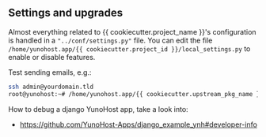 ## Settings and upgrades

Almost everything related to {{ cookiecutter.project_name }}'s configuration is handled in a `"../conf/settings.py"` file.
You can edit the file `/home/yunohost.app/{{ cookiecutter.project_id }}/local_settings.py` to enable or disable features.

Test sending emails, e.g.:

```bash
ssh admin@yourdomain.tld
root@yunohost:~# /home/yunohost.app/{{ cookiecutter.upstream_pkg_name }}/manage.py sendtestemail --admins
```

How to debug a django YunoHost app, take a look into:

* https://github.com/YunoHost-Apps/django_example_ynh#developer-info
